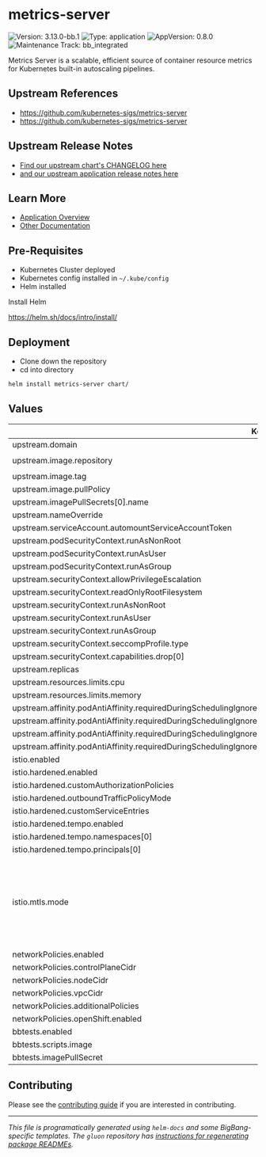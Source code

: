 <!-- Warning: Do not manually edit this file. See notes on gluon + helm-docs at the end of this file for more information. -->
# metrics-server

![Version: 3.13.0-bb.1](https://img.shields.io/badge/Version-3.13.0--bb.1-informational?style=flat-square) ![Type: application](https://img.shields.io/badge/Type-application-informational?style=flat-square) ![AppVersion: 0.8.0](https://img.shields.io/badge/AppVersion-0.8.0-informational?style=flat-square) ![Maintenance Track: bb_integrated](https://img.shields.io/badge/Maintenance_Track-bb_integrated-green?style=flat-square)

Metrics Server is a scalable, efficient source of container resource metrics for Kubernetes built-in autoscaling pipelines.

## Upstream References

- <https://github.com/kubernetes-sigs/metrics-server>
- <https://github.com/kubernetes-sigs/metrics-server>

## Upstream Release Notes

* [Find our upstream chart's CHANGELOG here](https://github.com/kubernetes-sigs/metrics-server/blob/master/charts/metrics-server/CHANGELOG.md)
* [and our upstream application release notes here](https://github.com/kubernetes-sigs/metrics-server/releases)

## Learn More

- [Application Overview](docs/overview.md)
- [Other Documentation](docs/)

## Pre-Requisites

- Kubernetes Cluster deployed
- Kubernetes config installed in `~/.kube/config`
- Helm installed

Install Helm

https://helm.sh/docs/intro/install/

## Deployment

- Clone down the repository
- cd into directory

```bash
helm install metrics-server chart/
```

## Values

| Key | Type | Default | Description |
|-----|------|---------|-------------|
| upstream.domain | string | `"bigbang.dev"` |  |
| upstream.image.repository | string | `"registry1.dso.mil/ironbank/opensource/kubernetes-sigs/metrics-server"` |  |
| upstream.image.tag | string | `"v0.8.0"` |  |
| upstream.image.pullPolicy | string | `"IfNotPresent"` |  |
| upstream.imagePullSecrets[0].name | string | `"private-registry"` |  |
| upstream.nameOverride | string | `"metrics-server"` |  |
| upstream.serviceAccount.automountServiceAccountToken | bool | `false` |  |
| upstream.podSecurityContext.runAsNonRoot | bool | `true` |  |
| upstream.podSecurityContext.runAsUser | int | `1000` |  |
| upstream.podSecurityContext.runAsGroup | int | `1000` |  |
| upstream.securityContext.allowPrivilegeEscalation | bool | `false` |  |
| upstream.securityContext.readOnlyRootFilesystem | bool | `true` |  |
| upstream.securityContext.runAsNonRoot | bool | `true` |  |
| upstream.securityContext.runAsUser | int | `1000` |  |
| upstream.securityContext.runAsGroup | int | `1000` |  |
| upstream.securityContext.seccompProfile.type | string | `"RuntimeDefault"` |  |
| upstream.securityContext.capabilities.drop[0] | string | `"ALL"` |  |
| upstream.replicas | int | `2` |  |
| upstream.resources.limits.cpu | string | `"100m"` |  |
| upstream.resources.limits.memory | string | `"200Mi"` |  |
| upstream.affinity.podAntiAffinity.requiredDuringSchedulingIgnoredDuringExecution[0].labelSelector.matchExpressions[0].key | string | `"app"` |  |
| upstream.affinity.podAntiAffinity.requiredDuringSchedulingIgnoredDuringExecution[0].labelSelector.matchExpressions[0].operator | string | `"In"` |  |
| upstream.affinity.podAntiAffinity.requiredDuringSchedulingIgnoredDuringExecution[0].labelSelector.matchExpressions[0].values[0] | string | `"metrics-server"` |  |
| upstream.affinity.podAntiAffinity.requiredDuringSchedulingIgnoredDuringExecution[0].topologyKey | string | `"kubernetes.io/hostname"` |  |
| istio.enabled | bool | `false` |  |
| istio.hardened.enabled | bool | `false` |  |
| istio.hardened.customAuthorizationPolicies | list | `[]` |  |
| istio.hardened.outboundTrafficPolicyMode | string | `"REGISTRY_ONLY"` |  |
| istio.hardened.customServiceEntries | list | `[]` |  |
| istio.hardened.tempo.enabled | bool | `false` |  |
| istio.hardened.tempo.namespaces[0] | string | `"tempo"` |  |
| istio.hardened.tempo.principals[0] | string | `"cluster.local/ns/tempo/sa/tempo-tempo"` |  |
| istio.mtls.mode | string | `"STRICT"` | STRICT = Allow only mutual TLS traffic, PERMISSIVE = Allow both plain text and mutual TLS traffic |
| networkPolicies.enabled | bool | `false` |  |
| networkPolicies.controlPlaneCidr | string | `"0.0.0.0/0"` |  |
| networkPolicies.nodeCidr | string | `nil` |  |
| networkPolicies.vpcCidr | string | `"0.0.0.0/0"` |  |
| networkPolicies.additionalPolicies | list | `[]` |  |
| networkPolicies.openShift.enabled | bool | `false` |  |
| bbtests.enabled | bool | `false` |  |
| bbtests.scripts.image | string | `"registry1.dso.mil/ironbank/opensource/kubernetes/kubectl:v1.32.7"` |  |
| bbtests.imagePullSecret | string | `"private-registry"` |  |

## Contributing

Please see the [contributing guide](./CONTRIBUTING.md) if you are interested in contributing.

---

_This file is programatically generated using `helm-docs` and some BigBang-specific templates. The `gluon` repository has [instructions for regenerating package READMEs](https://repo1.dso.mil/big-bang/product/packages/gluon/-/blob/master/docs/bb-package-readme.md)._

